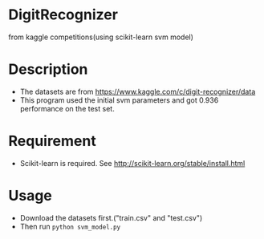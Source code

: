 # DigitRecognizer
from kaggle competitions(using scikit-learn svm model)

# Description
- The datasets are from https://www.kaggle.com/c/digit-recognizer/data
- This program used the initial svm parameters and got 0.936 performance on the test set.

# Requirement
- Scikit-learn is required. See http://scikit-learn.org/stable/install.html

# Usage
- Download the datasets first.("train.csv" and "test.csv")
- Then run ```python svm_model.py```
